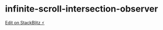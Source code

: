 # infinite-scroll-intersection-observer

[Edit on StackBlitz ⚡️](https://stackblitz.com/edit/akita-infinite-scroll-jfux1b)
